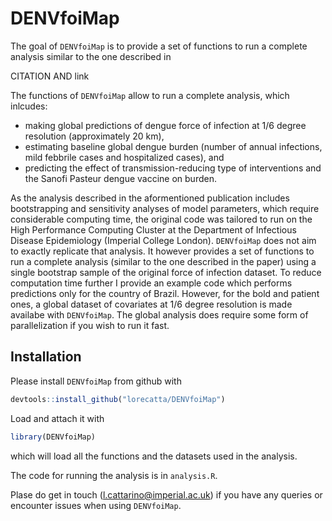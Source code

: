 
<!-- README.md is generated from README.Rmd. Please edit that file -->
DENVfoiMap
==========

<!-- badges: start -->
<!-- badges: end -->
The goal of `DENVfoiMap` is to provide a set of functions to run a complete analysis similar to the one described in

CITATION AND link

The functions of `DENVfoiMap` allow to run a complete analysis, which inlcudes:

-   making global predictions of dengue force of infection at 1/6 degree resolution (approximately 20 km),
-   estimating baseline global dengue burden (number of annual infections, mild febbrile cases and hospitalized cases), and
-   predicting the effect of transmission-reducing type of interventions and the Sanofi Pasteur dengue vaccine on burden.

As the analysis described in the aformentioned publication includes bootstrapping and sensitivity analyses of model parameters, which require considerable computing time, the original code was tailored to run on the High Performance Computing Cluster at the Department of Infectious Disease Epidemiology (Imperial College London). `DENVfoiMap` does not aim to exactly replicate that analysis. It however provides a set of functions to run a complete analysis (similar to the one described in the paper) using a single bootstrap sample of the original force of infection dataset. To reduce computation time further I provide an example code which performs predictions only for the country of Brazil. However, for the bold and patient ones, a global dataset of covariates at 1/6 degree resolution is made availabe with `DENVfoiMap`. The global analysis does require some form of parallelization if you wish to run it fast.

Installation
------------

Please install `DENVfoiMap` from github with

``` r
devtools::install_github("lorecatta/DENVfoiMap")
```

Load and attach it with

``` r
library(DENVfoiMap)
```

which will load all the functions and the datasets used in the analysis.

The code for running the analysis is in `analysis.R`.

Plase do get in touch (<l.cattarino@imperial.ac.uk>) if you have any queries or encounter issues when using `DENVfoiMap`.
